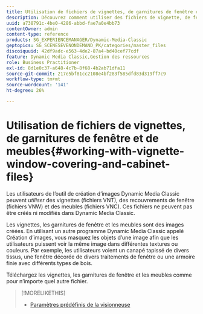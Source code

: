 ```yaml
---
title: Utilisation de fichiers de vignettes, de garnitures de fenêtre et de meubles
description: Découvrez comment utiliser des fichiers de vignette, de fenêtre et de vitrine.
uuid: a738791c-4be0-4286-abbd-fae7a0e4bb73
contentOwner: admin
content-type: reference
products: SG_EXPERIENCEMANAGER/Dynamic-Media-Classic
geptopics: SG_SCENESEVENONDEMAND_PK/categories/master_files
discoiquuid: 42df9adc-e563-4de2-87a4-bd40cef77cdf
feature: Dynamic Media Classic,Gestion des ressources
role: Business Practitioner
exl-id: 8d1e0c37-a648-4c7b-8f68-4b2ab71dfa11
source-git-commit: 217e5bf81cc2108e4bf283f585dfd83d319ff7c9
workflow-type: tm+mt
source-wordcount: '141'
ht-degree: 26%

---
```


# Utilisation de fichiers de vignettes, de garnitures de fenêtre et de meubles{#working-with-vignette-window-covering-and-cabinet-files}

Les utilisateurs de l’outil de création d’images Dynamic Media Classic peuvent *utiliser* des vignettes (fichiers VNT), des recouvrements de fenêtre (fichiers VNW) et des meubles (fichiers VNC). Ces fichiers ne peuvent pas être créés ni modifiés dans Dynamic Media Classic.

Les vignettes, les garnitures de fenêtre et les meubles sont des images créées. En utilisant un autre programme Dynamic Media Classic appelé Création d’images, vous masquez les objets d’une image afin que les utilisateurs puissent voir la même image dans différentes textures ou couleurs. Par exemple, les utilisateurs voient un canapé tapissé de divers tissus, une fenêtre décorée de divers traitements de fenêtre ou une armoire finie avec différents types de bois.

Téléchargez les vignettes, les garnitures de fenêtre et les meubles comme pour n’importe quel autre fichier.

>[!MORELIKETHIS]
>
>* [Paramètres prédéfinis de la visionneuse](application-setup.md#viewer_presets)

